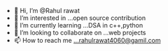 - 👋 Hi, I’m @Rahul rawat
- 👀 I’m interested in ...open source contribution
- 🌱 I’m currently learning ...DSA in c++,python
- 💞️ I’m looking to collaborate on ...web projects
- 📫 How to reach me ...rahulrawat4060@gamil.com

<!---
Rahul2rawat/Rahul2rawat is a ✨ special ✨ repository because its `README.md` (this file) appears on your GitHub profile.
You can click the Preview link to take a look at your changes.
--->
